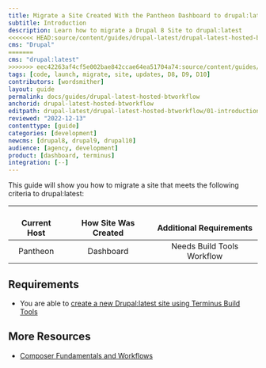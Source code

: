 ```yaml
---
title: Migrate a Site Created With the Pantheon Dashboard to drupal:latest + Build Tools
subtitle: Introduction
description: Learn how to migrate a Drupal 8 Site to drupal:latest
<<<<<<< HEAD:source/content/guides/drupal-latest/drupal-latest-hosted-btworkflow/01-introduction.md
cms: "Drupal"
=======
cms: "drupal:latest"
>>>>>>> eec42263af4cf5e002bae842ccae64ea51704a74:source/content/guides/drupal-latest/drupal-latest-hosted-btworkflow/01-introduction.md
tags: [code, launch, migrate, site, updates, D8, D9, D10]
contributors: [wordsmither]
layout: guide
permalink: docs/guides/drupal-latest-hosted-btworkflow
anchorid: drupal-latest-hosted-btworkflow
editpath: drupal-latest/drupal-latest-hosted-btworkflow/01-introduction.md
reviewed: "2022-12-13"
contenttype: [guide]
categories: [development]
newcms: [drupal8, drupal9, drupal10]
audience: [agency, development]
product: [dashboard, terminus]
integration: [--]
---
```


This guide will show you how to migrate a site that meets the following criteria to drupal:latest:

| <i class="fa fa-cloud"></i><br/> Current Host | <i class="fa fa-wrench"></i><br/> How Site Was Created <Popover title="Site Creation" content="What is the method you used to create the site?" /> | <i class="fa fa-exclamation-circle"></i><br/> Additional Requirements <Popover title="Additional Requirements" content="Any other features that must be in place, or that are desired." /> |
|:---------------------------------------------:|:--------------------------------------------------------------------------------------------------------------------------------------------------:|:------------------------------------------------------------------------------------------------------------------------------------------------------------------------------------------------------:|
|                   Pantheon                    |                                                                     Dashboard                                                                      |                                                                                       Needs Build Tools Workflow                                                                                       |

<Partial file="drupal-latest/see-landing.md" />

<Partial file="drupal-latest/commit-history.md" />

## Requirements

<Partial file="drupal-latest/upgrade-site-requirements-from-drupal-recommended.md" />

- You are able to [create a new Drupal:latest site using Terminus Build Tools](/guides/build-tools/create-project/#create-a-build-tools-project)

## More Resources

- [Composer Fundamentals and Workflows](/guides/composer)
